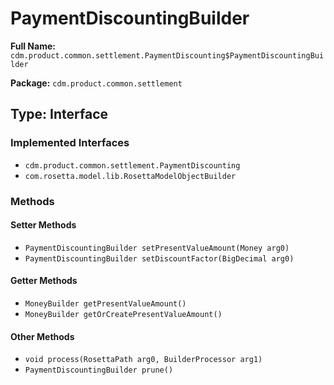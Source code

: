 # PaymentDiscountingBuilder

**Full Name:** `cdm.product.common.settlement.PaymentDiscounting$PaymentDiscountingBuilder`

**Package:** `cdm.product.common.settlement`

## Type: Interface

### Implemented Interfaces

- `cdm.product.common.settlement.PaymentDiscounting`
- `com.rosetta.model.lib.RosettaModelObjectBuilder`

### Methods

#### Setter Methods

- `PaymentDiscountingBuilder setPresentValueAmount(Money arg0)`
- `PaymentDiscountingBuilder setDiscountFactor(BigDecimal arg0)`

#### Getter Methods

- `MoneyBuilder getPresentValueAmount()`
- `MoneyBuilder getOrCreatePresentValueAmount()`

#### Other Methods

- `void process(RosettaPath arg0, BuilderProcessor arg1)`
- `PaymentDiscountingBuilder prune()`

